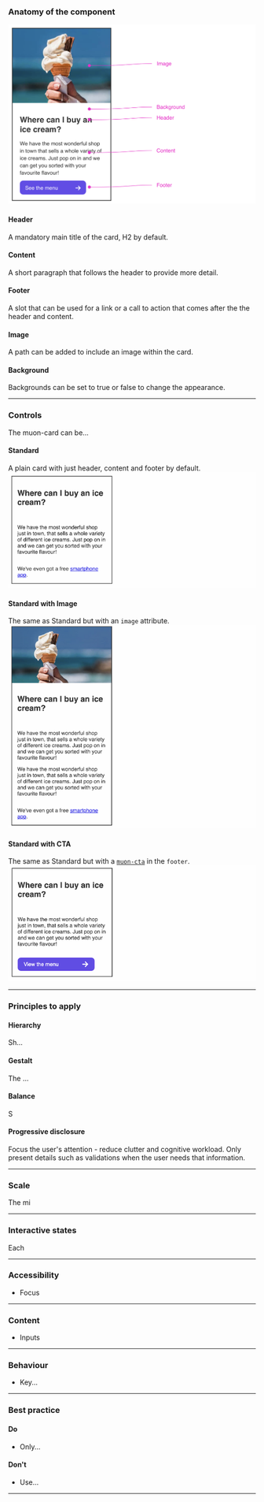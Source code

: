 ### Anatomy of the component

![Anatomy of the card](../images/card/card-anatomy.png)

#### Header

A mandatory main title of the card, H2 by default.

#### Content

A short paragraph that follows the header to provide more detail.

#### Footer

A slot that can be used for a link or a call to action that comes after the the header and content.

#### Image

A path can be added to include an image within the card.

#### Background

Backgrounds can be set to true or false to change the appearance.

---

### Controls

The muon-card can be...

#### Standard

A plain card with just header, content and footer by default.
![Card - Standard](../images/card/card-standard-default.png)

#### Standard with Image

The same as Standard but with an `image` attribute.
![Card - Standard with image](../images/card/card-standard-image.png)

#### Standard with CTA

The same as Standard but with a [`muon-cta`](./cta.md) in the `footer`.
![Card - Standard with image](../images/card/card-standard-cta.png)

---


### Principles to apply

#### Hierarchy

Sh...

#### Gestalt

The ...

#### Balance

S

#### Progressive disclosure

Focus the user's attention - reduce clutter and cognitive workload. Only present details such as validations when the user needs that information.

---

### Scale

The mi

---

### Interactive states

Each

---

### Accessibility

- Focus
---

### Content

- Inputs

---

### Behaviour

- Key...

---

### Best practice

#### Do

- Only...

#### Don't

- Use...

---
